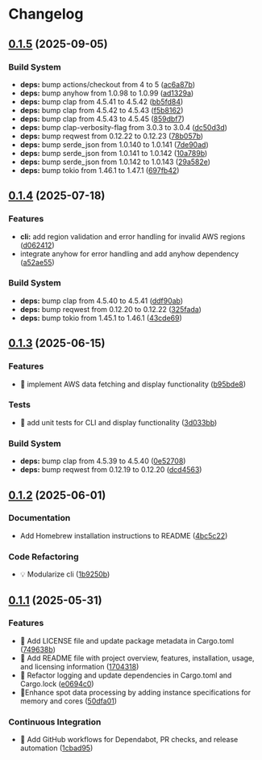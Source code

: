 # Changelog

## [0.1.5](https://github.com/kohbis/spotter/compare/v0.1.4...v0.1.5) (2025-09-05)


### Build System

* **deps:** bump actions/checkout from 4 to 5 ([ac6a87b](https://github.com/kohbis/spotter/commit/ac6a87be132fe4b48f8689dce8d8bbf9711fb468))
* **deps:** bump anyhow from 1.0.98 to 1.0.99 ([ad1329a](https://github.com/kohbis/spotter/commit/ad1329a58fd882e1575b88d336f4bf0b2160008a))
* **deps:** bump clap from 4.5.41 to 4.5.42 ([bb5fd84](https://github.com/kohbis/spotter/commit/bb5fd847089294f54f5e559a9df9013856ec2a9e))
* **deps:** bump clap from 4.5.42 to 4.5.43 ([f5b8162](https://github.com/kohbis/spotter/commit/f5b81621998a3535118d3edfcca057ca28caae8d))
* **deps:** bump clap from 4.5.43 to 4.5.45 ([859dbf7](https://github.com/kohbis/spotter/commit/859dbf7dca3858230c5d8f78dda0ac3dee3cf458))
* **deps:** bump clap-verbosity-flag from 3.0.3 to 3.0.4 ([dc50d3d](https://github.com/kohbis/spotter/commit/dc50d3d978c71a921b4467354ac6f6ca91914681))
* **deps:** bump reqwest from 0.12.22 to 0.12.23 ([78b057b](https://github.com/kohbis/spotter/commit/78b057b4bddb4dec804dc109e3829f9c6ad72d2e))
* **deps:** bump serde_json from 1.0.140 to 1.0.141 ([7de90ad](https://github.com/kohbis/spotter/commit/7de90add41c182eff9eb53ce27638c74c38f98c1))
* **deps:** bump serde_json from 1.0.141 to 1.0.142 ([10a789b](https://github.com/kohbis/spotter/commit/10a789b3815fdb3fbea9c868d3b8c23b5eb8821b))
* **deps:** bump serde_json from 1.0.142 to 1.0.143 ([29a582e](https://github.com/kohbis/spotter/commit/29a582ec430831b1cf3ab74331f53b5aceed71e2))
* **deps:** bump tokio from 1.46.1 to 1.47.1 ([697fb42](https://github.com/kohbis/spotter/commit/697fb423dfaeb3eb54baf4a187a7ff89a82d7eb4))

## [0.1.4](https://github.com/kohbis/spotter/compare/v0.1.3...v0.1.4) (2025-07-18)


### Features

* **cli:** add region validation and error handling for invalid AWS regions ([d062412](https://github.com/kohbis/spotter/commit/d062412593f6c1fe1e7301a0ef9f80379c9bc914))
* integrate anyhow for error handling and add anyhow dependency ([a52ae55](https://github.com/kohbis/spotter/commit/a52ae55b20b17ce8a09491f104ab30f3c2495aee))


### Build System

* **deps:** bump clap from 4.5.40 to 4.5.41 ([ddf90ab](https://github.com/kohbis/spotter/commit/ddf90ab1a55192c844630bb0a8aa4945b80899cc))
* **deps:** bump reqwest from 0.12.20 to 0.12.22 ([325fada](https://github.com/kohbis/spotter/commit/325fadafbd3a70f8e83395fb214d95cb208dc9f7))
* **deps:** bump tokio from 1.45.1 to 1.46.1 ([43cde69](https://github.com/kohbis/spotter/commit/43cde69bd6e6d9cca8926722152192facf64fdbe))

## [0.1.3](https://github.com/kohbis/spotter/compare/v0.1.2...v0.1.3) (2025-06-15)


### Features

* 🎸 implement AWS data fetching and display functionality ([b95bde8](https://github.com/kohbis/spotter/commit/b95bde819217b8dc57b21d45f4455d9b7e6740aa))


### Tests

* 🧪 add unit tests for CLI and display functionality ([3d033bb](https://github.com/kohbis/spotter/commit/3d033bba43e2274edd764a4b70851886056593fd))


### Build System

* **deps:** bump clap from 4.5.39 to 4.5.40 ([0e52708](https://github.com/kohbis/spotter/commit/0e5270805e208d9cee20823d047d81142d6bd301))
* **deps:** bump reqwest from 0.12.19 to 0.12.20 ([dcd4563](https://github.com/kohbis/spotter/commit/dcd456323d6311e22d40b16f77ef7343efde36ab))

## [0.1.2](https://github.com/kohbis/spotter/compare/v0.1.1...v0.1.2) (2025-06-01)


### Documentation

* Add Homebrew installation instructions to README ([4bc5c22](https://github.com/kohbis/spotter/commit/4bc5c2211cb6d4d4896bc3fa6c75410aec9894d8))


### Code Refactoring

* 💡 Modularize cli ([1b9250b](https://github.com/kohbis/spotter/commit/1b9250bc12871d7af550dd11d7269e0bac74dee9))

## [0.1.1](https://github.com/kohbis/spotter/compare/v0.1.0...v0.1.1) (2025-05-31)


### Features

* 🎸 Add LICENSE file and update package metadata in Cargo.toml ([749638b](https://github.com/kohbis/spotter/commit/749638b2aad0d585ec82484053ae756660c23665))
* 🎸 Add README file with project overview, features, installation, usage, and licensing information ([1704318](https://github.com/kohbis/spotter/commit/170431886d4b8fb6abe3bb446a8e38dceaa4569b))
* 🎸 Refactor logging and update dependencies in Cargo.toml and Cargo.lock ([e0694c0](https://github.com/kohbis/spotter/commit/e0694c00b5ad8f5417e943e49ca39b7a0a3004de))
* 🎸Enhance spot data processing by adding instance specifications for memory and cores ([50dfa01](https://github.com/kohbis/spotter/commit/50dfa0154729f6a1ccf76c16353329abd224e373))


### Continuous Integration

* 🎡 Add GitHub workflows for Dependabot, PR checks, and release automation ([1cbad95](https://github.com/kohbis/spotter/commit/1cbad95414c23a5fc65b4bc2fb96a9d01f7e279e))
